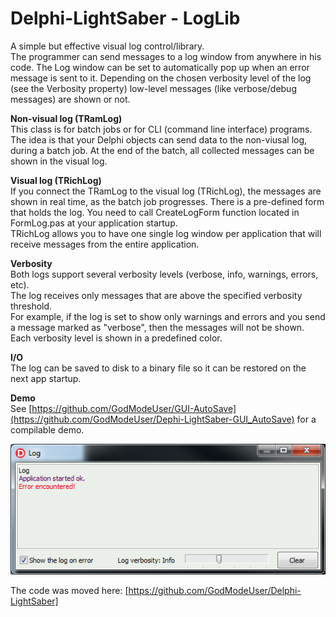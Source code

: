 # Delphi-LightSaber - LogLib

A simple but effective visual log control/library.  
The programmer can send messages to a log window from anywhere in his code.  The Log window can be set to automatically pop up when an error message is sent to it. Depending on the chosen verbosity level of the log (see the Verbosity property) low-level messages (like verbose/debug messages) are shown or not.  

**Non-visual log (TRamLog)**  
This class is for batch jobs or for CLI (command line interface) programs.  
The idea is that your Delphi objects can send data to the non-viusal log, during a batch job. At the end of the batch, all collected messages can be shown in the visual log.  

**Visual log (TRichLog)**  
If you connect the TRamLog to the visual log (TRichLog), the messages are shown in real time, as the batch job progresses. There is a pre-defined form that holds the log. You need to call CreateLogForm function located in FormLog.pas at your application startup.  
TRichLog allows you to have one single log window per application that will receive messages from the entire application.  

**Verbosity**    
Both logs support several verbosity levels (verbose, info, warnings, errors, etc).   
The log receives only messages that are above the specified verbosity threshold.   
For example, if the log is set to show only warnings and errors and you send a message marked as "verbose", then the messages will not be shown.  
Each verbosity level is shown in a predefined color.   

**I/O**  
The log can be saved to disk to a binary file so it can be restored on the next app startup.  

**Demo**  
See [https://github.com/GodModeUser/GUI-AutoSave](https://github.com/GodModeUser/Dephi-LightSaber-GUI_AutoSave) for a compilable demo.  

![](ScreenShot.png)

The code was moved here:
[https://github.com/GodModeUser/Delphi-LightSaber]

